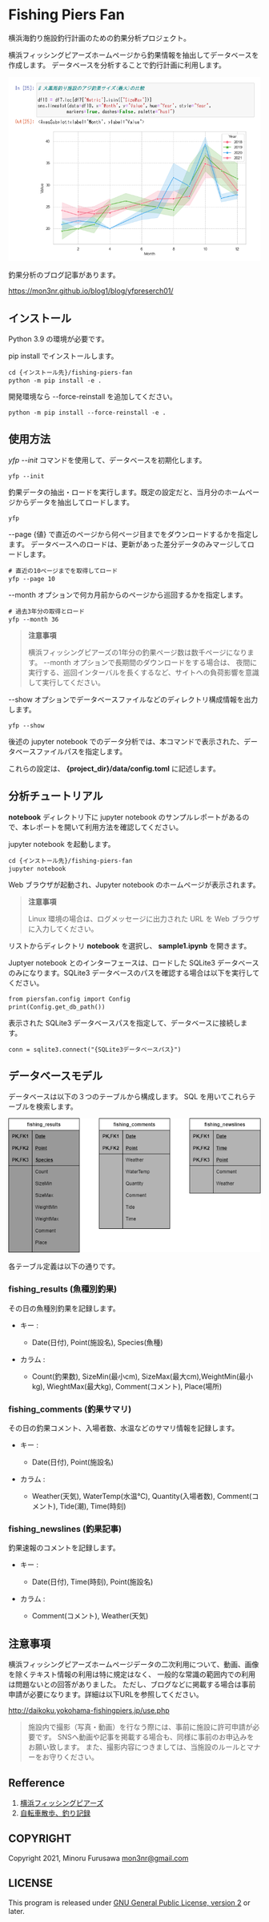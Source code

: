 # Fishing Piers Fan

横浜海釣り施設釣行計画のための釣果分析プロジェクト。

横浜フィッシングピアーズホームページから釣果情報を抽出してデータベースを作成します。
データベースを分析することで釣行計画に利用します。

![アジ分析例](docs/sample_report1.png)

釣果分析のブログ記事があります。

https://mon3nr.github.io/blog1/blog/yfpreserch01/

## インストール

Python 3.9 の環境が必要です。

pip install でインストールします。

```
cd {インストール先}/fishing-piers-fan
python -m pip install -e .
```

開発環境なら --force-reinstall を追加してください。

```
python -m pip install --force-reinstall -e .
```

## 使用方法

*yfp --init* コマンドを使用して、データベースを初期化します。

```
yfp --init
```

釣果データの抽出・ロードを実行します。既定の設定だと、当月分のホームページからデータを抽出してロードします。

```
yfp
```

--page {値} で直近のページから何ページ目までをダウンロードするかを指定します。
データベースへのロードは、更新があった差分データのみマージしてロードします。

```
# 直近の10ページまでを取得してロード
yfp --page 10  
```

--month オプションで何カ月前からのページから巡回するかを指定します。

```
# 過去3年分の取得とロード
yfp --month 36 
```

> **注意事項**
>
>  横浜フィッシングピアーズの1年分の釣果ページ数は数千ページになります。
--month オプションで長期間のダウンロードをする場合は、
夜間に実行する、巡回インターバルを長くするなど、サイトへの負荷影響を意識して実行してください。

--show オプションでデータベースファイルなどのディレクトリ構成情報を出力します。

```
yfp --show
```

後述の jupyter notebook でのデータ分析では、本コマンドで表示された、データベースファイルパスを指定します。

これらの設定は、 **{project_dir}/data/config.toml** に記述します。

## 分析チュートリアル

**notebook** ディレクトリ下に jupyter notebook のサンプルレポートがあるので、本レポートを開いて利用方法を確認してください。

jupyter notebook を起動します。

```
cd {インストール先}/fishing-piers-fan
jupyter notebook
```

Web ブラウザが起動され、Jupyter notebook のホームページが表示されます。

>  **注意事項**
>
> Linux 環境の場合は、ログメッセージに出力された URL を Web ブラウザに入力してください。

リストからディレクトリ **notebook** を選択し、
 **sample1.ipynb** を開きます。

Juptyer notebook とのインターフェースは、ロードした 
SQLite3 データベースのみになります。SQLite3 データベースのパスを確認する場合は以下を実行してください。

```
from piersfan.config import Config
print(Config.get_db_path())
```

表示された SQLite3 データベースパスを指定して、データベースに接続します。

```
conn = sqlite3.connect("{SQLite3データベースパス}")
```

## データベースモデル

データベースは以下の３つのテーブルから構成します。
SQL を用いてこれらテーブルを検索します。

  ![ER図](docs/erd.drawio.png)

各テーブル定義は以下の通りです。

### fishing_results (魚種別釣果)

その日の魚種別釣果を記録します。

* キー : 
    * Date(日付), Point(施設名), Species(魚種)

* カラム : 
    * Count(釣果数), SizeMin(最小cm), SizeMax(最大cm),WeightMin(最小kg), WieghtMax(最大kg), Comment(コメント), Place(場所)

### fishing_comments (釣果サマリ)

その日の釣果コメント、入場者数、水温などのサマリ情報を記録します。

* キー : 
    * Date(日付), Point(施設名)

* カラム : 
    * Weather(天気), WaterTemp(水温℃), Quantity(入場者数), Comment(コメント), Tide(潮), Time(時刻)

### fishing_newslines (釣果記事)

釣果速報のコメントを記録します。

* キー : 
    * Date(日付), Time(時刻), Point(施設名)

* カラム : 
    * Comment(コメント), Weather(天気)

## 注意事項

横浜フィッシングピアーズホームページデータの二次利用について、動画、画像を除くテキスト情報の利用は特に規定はなく、
一般的な常識の範囲内での利用は問題ないとの回答がありました。
ただし、ブログなどに掲載する場合は事前申請が必要になります。詳細は以下URLを参照してください。

http://daikoku.yokohama-fishingpiers.jp/use.php

> 施設内で撮影（写真・動画）を行なう際には、事前に施設に許可申請が必要です。
SNSへ動画や記事を掲載する場合も、同様に事前のお申込みをお願い致します。
また、撮影内容につきましては、当施設のルールとマナーをお守りください。

## Refference

1. [横浜フィッシングピアーズ](http://daikoku.yokohama-fishingpiers.jp/index.php)
2. [自転車散歩、釣り記録](https://mon3nr.github.io/blog1/)

## COPYRIGHT

Copyright 2021, Minoru Furusawa <mon3nr@gmail.com>

## LICENSE

This program is released under [GNU General Public License, version 2](http://www.gnu.org/licenses/gpl-2.0.html) or later.

